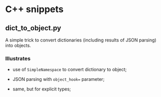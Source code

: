 # C++ snippets

## dict_to_object.py

A simple trick to convert dictionaries (including results of JSON parsing) into objects.

### Illustrates

- use of `SimpleNamespace` to convert dictionary to object;

- JSON parsing with `object_hook=` parameter;

- same, but for explicit types;